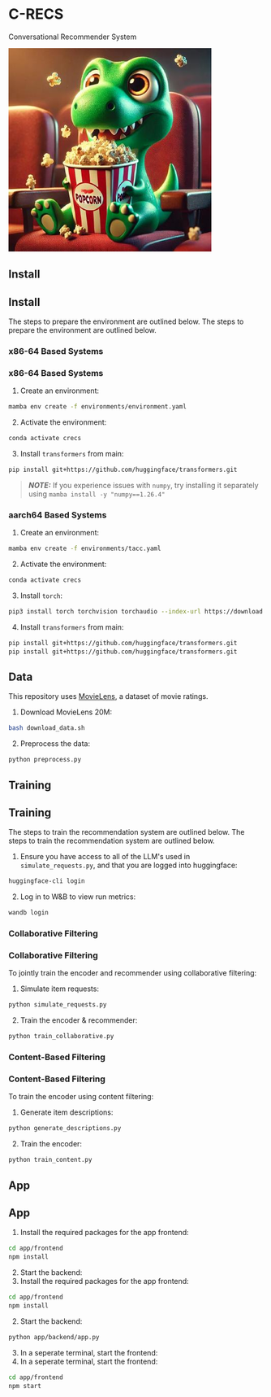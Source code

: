 # C-RECS

Conversational Recommender System

![Results](resources/crecs.jpeg)

## Install 
## Install 

The steps to prepare the environment are outlined below.
The steps to prepare the environment are outlined below.

### x86-64 Based Systems
### x86-64 Based Systems

1. Create an environment:
```bash
mamba env create -f environments/environment.yaml
```

2. Activate the environment:
```bash
conda activate crecs 
```

<!-- TODO: Remove after next transformers release includes answerdotai/ModernBERT-base -->
3. Install `transformers` from main:
```bash
pip install git+https://github.com/huggingface/transformers.git
```
> **_NOTE:_**  If you experience issues with `numpy`, try installing it separately using `mamba install -y "numpy==1.26.4"`

### aarch64 Based Systems

1. Create an environment:
```bash
mamba env create -f environments/tacc.yaml
```

2. Activate the environment:
```bash
conda activate crecs 
```

3. Install `torch`:
```bash
pip3 install torch torchvision torchaudio --index-url https://download.pytorch.org/whl/cu124
```

<!-- TODO: Remove after next transformers release includes answerdotai/ModernBERT-base -->
4. Install `transformers` from main:
```bash
pip install git+https://github.com/huggingface/transformers.git
pip install git+https://github.com/huggingface/transformers.git
```

## Data

This repository uses [MovieLens](https://grouplens.org/datasets/movielens/), a dataset of movie ratings.

1. Download MovieLens 20M:
```bash
bash download_data.sh
```

2. Preprocess the data:
```bash
python preprocess.py
```

## Training
## Training

The steps to train the recommendation system are outlined below.
The steps to train the recommendation system are outlined below.

1. Ensure you have access to all of the LLM's used in `simulate_requests.py`, and that you are logged into huggingface:
```bash
huggingface-cli login
```

2. Log in to W&B to view run metrics:
```bash
wandb login
```

### Collaborative Filtering

### Collaborative Filtering

To jointly train the encoder and recommender using collaborative filtering:

1. Simulate item requests:
```bash
python simulate_requests.py
```

2. Train the encoder & recommender:
```bash
python train_collaborative.py
```

### Content-Based Filtering

### Content-Based Filtering

To train the encoder using content filtering:

1. Generate item descriptions:
```bash
python generate_descriptions.py
```

2. Train the encoder:
```bash
python train_content.py
```

## App
## App

1. Install the required packages for the app frontend:
```bash
cd app/frontend
npm install
``` 

2. Start the backend:
1. Install the required packages for the app frontend:
```bash
cd app/frontend
npm install
``` 

2. Start the backend:
```bash
python app/backend/app.py
```

3. In a seperate terminal, start the frontend:
3. In a seperate terminal, start the frontend:
```bash
cd app/frontend
npm start
```
